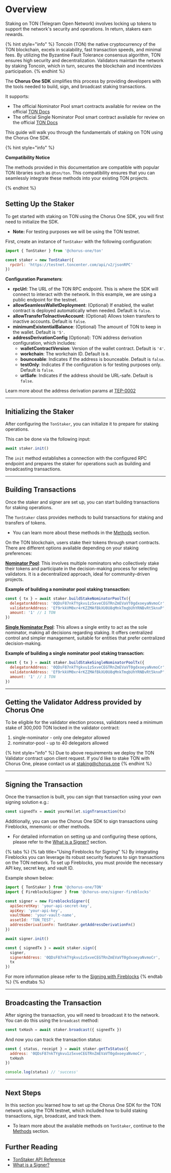 # Overview

Staking on TON (Telegram Open Network) involves locking up tokens to support the network's security and operations. In return, stakers earn rewards.

{% hint style="info" %}
Toncoin (TON) the native cryptocurrency of the TON blockchain, excels in scalability, fast transaction speeds, and minimal fees. By utilizing the Byzantine Fault Tolerance consensus algorithm, TON ensures high security and decentralization. Validators maintain the network by staking Toncoin, which in turn, secures the blockchain and incentivizes participation.
{% endhint %}

The **Chorus One SDK** simplifies this process by providing developers with the tools needed to build, sign, and broadcast staking transactions.

It supports:

- The official Nominator Pool smart contracts available for review on the official [TON Docs](https://docs.ton.org/participate/network-maintenance/nominators)
- The official Single Nominator Pool smart contract available for review on the official [TON Docs](https://docs.ton.org/participate/network-maintenance/single-nominator)

This guide will walk you through the fundamentals of staking on TON using the Chorus One SDK.

{% hint style="info" %}

**Compatibility Notice**

The methods provided in this documentation are compatible with popular TON libraries such as `@ton/ton`. This compatibility ensures that you can seamlessly integrate these methods into your existing TON projects.

{% endhint %}

## Setting Up the Staker

To get started with staking on TON using the Chorus One SDK, you will first need to initialize the SDK.

- **Note:** For testing purposes we will be using the TON testnet.

First, create an instance of `TonStaker` with the following configuration:

```javascript
import { TonStaker } from '@chorus-one/ton'

const staker = new TonStaker({
  rpcUrl: 'https://testnet.toncenter.com/api/v2/jsonRPC'
})
```

**Configuration Parameters**:

- **rpcUrl**: The URL of the TON RPC endpoint. This is where the SDK will connect to interact with the network. In this example, we are using a public endpoint for the testnet.
- **allowSeamlessWalletDeployment**: (Optional) If enabled, the wallet contract is deployed automatically when needed. Default is `false`.
- **allowTransferToInactiveAccount**: (Optional) Allows token transfers to inactive accounts. Default is `false`.
- **minimumExistentialBalance**: (Optional) The amount of TON to keep in the wallet. Default is `'5'`.
- **addressDerivationConfig** (Optional): TON address derivation configuration, which includes:
  - **walletContractVersion**: Version of the wallet contract. Default is `'4'`.
  - **workchain**: The workchain ID. Default is `0`.
  - **bounceable**: Indicates if the address is bounceable. Default is `false`.
  - **testOnly**: Indicates if the configuration is for testing purposes only. Default is `false`.
  - **urlSafe**: Indicates if the address should be URL-safe. Default is `false`.

Learn more about the address derivation params at [TEP-0002](https://github.com/ton-blockchain/TEPs/blob/master/text/0002-address.md#smart-contract-addresses)

---

## Initializing the Staker

After configuring the `TonStaker`, you can initialize it to prepare for staking operations.

This can be done via the following input:

```javascript
await staker.init()
```

The `init` method establishes a connection with the configured RPC endpoint and prepares the staker for operations such as building and broadcasting transactions.

---

## Building Transactions

Once the staker and signer are set up, you can start building transactions for staking operations.

The `TonStaker` class provides methods to build transactions for staking and transfers of tokens.

- You can learn more about these methods in the [Methods](methods.md) section.

On the TON blockchain, users stake their tokens through smart contracts. There are different options available depending on your staking preferences:

[**Nominator Pool**](https://github.com/ton-blockchain/nominator-pool): This involves multiple nominators who collectively stake their tokens and participate in the decision-making process for selecting validators. It is a decentralized approach, ideal for community-driven projects.

**Example of building a nominator pool staking transaction:**

```javascript
const { tx } = await staker.buildStakeNominatorPoolTx({
  delegatorAddress: '0QDsF87nkTYgkvu1z5xveCEGTRnZmEVaVT0gdxoeyaNvmoCr',
  validatorAddress: 'Ef9rkkVM0xr4rKZZMAfBkXU0U8qMnkTmqbUhYRNBvRt5knxP',
  amount: '1' // 1 TON
})
```

[**Single Nominator Pool**](https://github.com/orbs-network/single-nominator/tree/main): This allows a single entity to act as the sole nominator, making all decisions regarding staking. It offers centralized control and simpler management, suitable for entities that prefer centralized decision-making.

**Example of building a single nominator pool staking transaction:**

```javascript
const { tx } = await staker.buildStakeSingleNominatorPoolTx({
  delegatorAddress: '0QDsF87nkTYgkvu1z5xveCEGTRnZmEVaVT0gdxoeyaNvmoCr',
  validatorAddress: 'Ef9rkkVM0xr4rKZZMAfBkXU0U8qMnkTmqbUhYRNBvRt5knxP',
  amount: '1' // 1 TON
})
```

---

## Getting the Validator Address provided by Chorus One

To be eligible for the validator election process, validators need a minimum stake of 300,000 TON locked in the validator contract:

1. single-nominator - only one delegator allowed
2. nominator-pool - up to 40 delegators allowed

{% hint style="info" %}
Due to above requirements we deploy the TON Validator contract upon client request. If you'd like to stake TON with Chorus One, please contact us at [staking@chorus.one](mailto:staking@chorus.one)
{% endhint %}

---

## Signing the Transaction

Once the transaction is built, you can sign that transaction using your own signing solution e.g.:

```js
const signedTx = await yourWallet.signTransaction(tx)
```

Additionally, you can use the Chorus One SDK to sign transactions using Fireblocks, mnemonic or other methods.

- For detailed information on setting up and configuring these options, please refer to the [What is a Signer?](../../signers-explained/what-is-a-signer.md) section.

{% tabs %}
{% tab title="Using Fireblocks for Signing" %}
By integrating Fireblocks you can leverage its robust security features to sign transactions on the TON network. To set up Fireblocks, you must provide the necessary API key, secret key, and vault ID.

Example shown below:

```javascript
import { TonStaker } from '@chorus-one/TON'
import { FireblocksSigner } from '@chorus-one/signer-fireblocks'

const signer = new FireblocksSigner({
  apiSecretKey: 'your-api-secret-key',
  apiKey: 'your-api-key',
  vaultName: 'your-vault-name',
  assetId: 'TON_TEST',
  addressDerivationFn: TonStaker.getAddressDerivationFn()
})

await signer.init()

const { signedTx } = await staker.sign({
  signer,
  signerAddress: '0QDsF87nkTYgkvu1z5xveCEGTRnZmEVaVT0gdxoeyaNvmoCr',
  tx
})
```

For more information please refer to the [Signing with Fireblocks](../../signers-explained/fireblocks.md)
{% endtab %}
{% endtabs %}

---

## Broadcasting the Transaction

After signing the transaction, you will need to broadcast it to the network. You can do this using the `broadcast` method:

```javascript
const txHash = await staker.broadcast({ signedTx })
```

And now you can track the transaction status:

```javascript
const { status, receipt } = await staker.getTxStatus({
  address: '0QDsF87nkTYgkvu1z5xveCEGTRnZmEVaVT0gdxoeyaNvmoCr',
  txHash
})

console.log(status) // 'success'
```

---

## Next Steps

In this section you learned how to set up the Chorus One SDK for the TON network using the TON testnet, which included how to build staking transactions, sign, broadcast, and track them.

- To learn more about the available methods on `TonStaker`, continue to the [Methods](methods.md) section.

## Further Reading

- [TonStaker API Reference](../../docs/classes/ton_src.TonStaker.md)
- [What is a Signer?](../../signers-explained/what-is-a-signer.md)

